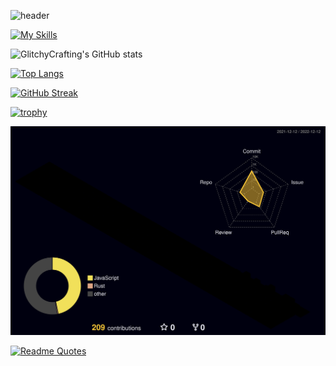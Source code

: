 ![header](https://capsule-render.vercel.app/api?type=waving&color=timeGradient&height=200&section=header&text=Glitchy%20Crafting&animation=twinkling&fontSize=90&fontColor=auto)

[![My Skills](https://skillicons.dev/icons?i=linux,neovim,rust,html,css,bash,md,blender,discord,mastodon,git,github,rocket,sqlite)](https://skillicons.dev)

![GlitchyCrafting's GitHub stats](https://github-readme-stats.vercel.app/api?username=glitchycrafting&show_icons=true&theme=dark)

[![Top Langs](https://github-readme-stats.vercel.app/api/top-langs/?username=GlitchyCrafting&layout=compact&theme=dark)](https://github.com/anuraghazra/github-readme-stats)

[![GitHub Streak](https://streak-stats.demolab.com?user=GlitchyCrafting&theme=dark)](https://git.io/streak-stats) 
 
[![trophy](https://github-profile-trophy.vercel.app/?username=GlitchyCrafting&theme=darkhub)](https://github.com/ryo-ma/github-profile-trophy)
 
![](./profile-3d-contrib/profile-night-rainbow.svg)

[![Readme Quotes](https://quotes-github-readme.vercel.app/api?type=horizontal&theme=dark&quote=People%20said%20I%20should%20accept%20the%20world.%20Bullshit!%20I%20don't%20accept%20the%20world.&author=Richard%20Stallman)](https://github.com/piyushsuthar/github-readme-quotes)
